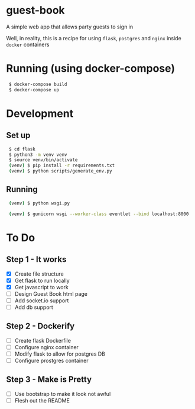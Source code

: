 # guest-book
A simple web app that allows party guests to sign in

Well, in reality, this is a recipe for using `flask`, `postgres` and `nginx`
inside `docker` containers


# Running (using docker-compose)
```bash
 $ docker-compose build
 $ docker-compose up
```

# Development
## Set up
```bash
 $ cd flask
 $ python3 -m venv venv
 $ source venv/bin/activate
 (venv) $ pip install -r requirements.txt
 (venv) $ python scripts/generate_env.py
```

## Running
```bash
 (venv) $ python wsgi.py
```

```bash
 (venv) $ gunicorn wsgi --worker-class eventlet --bind localhost:8000  
```

# To Do
## Step 1 - It works
 - [x] Create file structure
 - [x] Get flask to run locally
 - [x] Get javascript to work
 - [ ] Design Guest Book html page
 - [ ] Add socket.io support
 - [ ] Add db support
## Step 2 - Dockerify
 - [ ] Create flask Dockerfile
 - [ ] Configure nginx container
 - [ ] Modify flask to allow for postgres DB
 - [ ] Configure prostgres container
## Step 3 - Make is Pretty
 - [ ] Use bootstrap to make it look not awful
 - [ ] Flesh out the README
